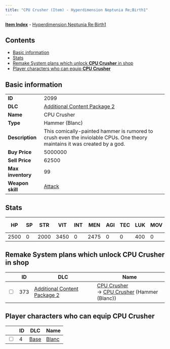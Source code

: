 ```yaml
---
title: "CPU Crusher (Item) - Hyperdimension Neptunia Re;Birth1"
---
```


[**Item Index**](/neptunia/rb1/item/index.html) - [Hyperdimension Neptunia Re;Birth1](/neptunia/rb1)

## Contents

- [Basic information](#basic-information)
- [Stats](#stats)
- [Remake System plans which unlock **CPU Crusher** in shop](#remake-system-plans-which-unlock-cpu-crusher-in-shop)
- [Player characters who can equip **CPU Crusher**](#player-characters-who-can-equip-cpu-crusher)

## Basic information

|   |   |
| -- | -- |
| **ID** | 2099 |
| **DLC** | [Additional Content Package 2](/neptunia/rb1/dlc/11-pack2.html) |
| **Name** | CPU Crusher |
| **Type** | Hammer (Blanc) |
| **Description** | This comically-painted hammer is rumored to crush even the inviolable CPUs. One theory maintains it was created by a god. |
| **Buy Price** | 5000000 |
| **Sell Price** | 62500 |
| **Max inventory** | 99 |
| **Weapon skill** | [Attack](/neptunia/rb1/skill/1-601-attack.html) |

## Stats

| HP | SP | STR | VIT | INT | MEN | AGI | TEC | LUK | MOV | Fire res. | Ice res. | Wind res. | Lightning res. |
| -- | -- | --- | --- | --- | --- | --- | --- | --- | --- | --------- | -------- | --------- | -------------- |
| 2500 | 0 | 2000 | 3450 | 0 | 2475 | 0 | 0 | 400 | 0 | 0 | 0 | 0 | 0 |

## Remake System plans which unlock **CPU Crusher** in shop

|    | ID | DLC | Name |
| -- | -- | --- | ---- |
| <input type="checkbox" id="rb1-remake-11-373" class="trackbox" /> | 373 | [Additional Content Package 2](/neptunia/rb1/dlc/11-pack2.html) | [CPU Crusher](/neptunia/rb1/remake/11-373-cpu-crusher.html)<br />→ [CPU Crusher](/neptunia/rb1/item/11-2099-cpu-crusher.html) (Hammer (Blanc)) |

## Player characters who can equip **CPU Crusher**

|    | ID | DLC | Name |
| -- | -- | --- | ---- |
| <input type="checkbox" id="rb1-player-1-4" class="trackbox" /> | 4 | [Base](/neptunia/rb1/dlc/1-base.html) | [Blanc](/neptunia/rb1/player/1-4-blanc.html) |